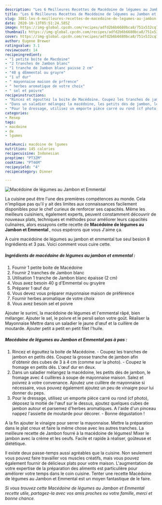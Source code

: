 ```yaml
---
description: "Les 6 Meilleures Recettes de Macédoine de légumes au Jambon et Emmental"
title: "Les 6 Meilleures Recettes de Macédoine de légumes au Jambon et Emmental"
slug: 3881-les-6-meilleures-recettes-de-macedoine-de-legumes-au-jambon-et-emmental
date: 2020-10-13T05:51:24.585Z
image: https://img-global.cpcdn.com/recipes/adfd2b6b6680bca8/751x532cq70/macedoine-de-legumes-au-jambon-et-emmental-photo-principale-de-la-recette.jpg
thumbnail: https://img-global.cpcdn.com/recipes/adfd2b6b6680bca8/751x532cq70/macedoine-de-legumes-au-jambon-et-emmental-photo-principale-de-la-recette.jpg
cover: https://img-global.cpcdn.com/recipes/adfd2b6b6680bca8/751x532cq70/macedoine-de-legumes-au-jambon-et-emmental-photo-principale-de-la-recette.jpg
author: Eugene Brewer
ratingvalue: 3.1
reviewcount: 14
recipeingredient:
- "1 petite boite de Macdoine"
- "2 tranches de Jambon blanc"
- "1 tranche de Jambon blanc paisse 2 cm"
- "40 g dEmmental ou gruyre"
- "1 uf dur"
- " mayonnaise maison de prfrence"
- " herbes aromatique de votre choix"
- " sel et poivre"
recipeinstructions:
- "Rincez et égouttez la boite de Macédoine. Coupez les tranches de jambon en petits dés. Coupez la grosse tranche de jambon afin d&#39;obtenir des cubes de 3 à 4 cm (comme sur la photo). Coupez le fromage en petits dés. L&#39;œuf dur en deux."
- "Dans un saladier mélangez la macédoine, les petits dés de jambon, le fromage avec 4 cuillères à soupe de mayonnaise maison. Salez et poivrez à votre convenance. Ajoutez une cuillère de mayonnaise si nécessaire, vous pouvez également ajoutez un peu de vinaigre pour lui donner du peps."
- "Pour le dressage, utilisez un emporte pièce carré ou rond (cf photo), déposez la moitié de l&#39;œuf sur le dessus, ajoutez quelques cubes de jambon autour et parsemez d&#39;herbes aromatiques. A l&#39;aide d&#39;un pinceau nappez l&#39;assiette de moutarde pour décorer. Bonne dégustation !"
categories:
- Resep
tags:
- macdoine
- de
- lgumes

katakunci: macdoine de lgumes 
nutrition: 145 calories
recipecuisine: Indonesian
preptime: "PT32M"
cooktime: "PT46M"
recipeyield: "4"
recipecategory: Dinner

---
```



![Macédoine de légumes au Jambon et Emmental](https://img-global.cpcdn.com/recipes/adfd2b6b6680bca8/751x532cq70/macedoine-de-legumes-au-jambon-et-emmental-photo-principale-de-la-recette.jpg)

La cuisine peut être l'une des premières compétences au monde. Cela n'implique pas qu'il y ait des limites aux connaissances facilement disponibles pour le chef curieux de renforcer ses capacités. Même les meilleurs cuisiniers, également experts, peuvent constamment découvrir de nouveaux plats, techniques et méthodes pour améliorer leurs capacités culinaires, alors essayons cette recette de <strong> Macédoine de légumes au Jambon et Emmental </strong>, nous espérons que vous J'aime ça.

<!--inarticleads1-->

À cuire macédoine de légumes au jambon et emmental tue seul besion 8 Ingrédients et 3 pas. Voici comment vous cuire cette.

##### Ingrédients de macédoine de légumes au jambon et emmental :

1. Fournir 1 petite boite de Macédoine
1. Fournir 2 tranches de Jambon blanc
1. Utilisation 1 tranche de Jambon blanc épaisse (2 cm)
1. Vous avez besoin 40 g d&#39;Emmental ou gruyère
1. Préparer 1 œuf dur
1. Vous devez vous préparer  mayonnaise maison de préférence
1. Fournir  herbes aromatique de votre choix
1. Vous avez besoin  sel et poivre


Ajouter le surimi, la macédoine de légumes et l&#39;emmental râpé, bien mélanger. Ajouter le sel, le poivre et le persil selon votre goût. Réaliser la Mayonnaise Mettre dans un saladier le jaune d&#39;œuf et la cuillère de moutarde. Ajouter petit a petit en petit filet l&#39;huile. 

<!--inarticleads2-->

##### Macédoine de légumes au Jambon et Emmental pas à pas :

1. Rincez et égouttez la boite de Macédoine. - Coupez les tranches de jambon en petits dés. Coupez la grosse tranche de jambon afin d&#39;obtenir des cubes de 3 à 4 cm (comme sur la photo). - Coupez le fromage en petits dés. L&#39;œuf dur en deux.
1. Dans un saladier mélangez la macédoine, les petits dés de jambon, le fromage avec 4 cuillères à soupe de mayonnaise maison. Salez et poivrez à votre convenance. Ajoutez une cuillère de mayonnaise si nécessaire, vous pouvez également ajoutez un peu de vinaigre pour lui donner du peps.
1. Pour le dressage, utilisez un emporte pièce carré ou rond (cf photo), déposez la moitié de l&#39;œuf sur le dessus, ajoutez quelques cubes de jambon autour et parsemez d&#39;herbes aromatiques. A l&#39;aide d&#39;un pinceau nappez l&#39;assiette de moutarde pour décorer. - Bonne dégustation !


A la fin ajouter le vinaigre pour serrer la mayonnaise. Mettre la préparation dans le plat creux et faire la même chose avec les autres tranches. La meilleure recette de Jambon fourré à la macédoine de légumes! Mixer le jambon avec la crème et les oeufs. Facile et rapide à réaliser, goûteuse et diététique. 

<!--inarticleads1-->

<p>
Il existe deux passe-temps aussi agréables que la cuisine. Non seulement vous pouvez faire travailler vos muscles créatifs, mais vous pouvez également fournir de délicieux plats pour votre maison. L'augmentation de votre expertise de la préparation des aliments est particulière pour améliorer votre temps dans le coin cuisine. Tenter une recette Macédoine de légumes au Jambon et Emmental est un moyen fantastique de le faire.
</p>

<p>
<i>Si vous trouvez cette Macédoine de légumes au Jambon et Emmental recette utile, partagez-la avec vos amis proches ou votre famille, merci et bonne chance.</i>
</p>
